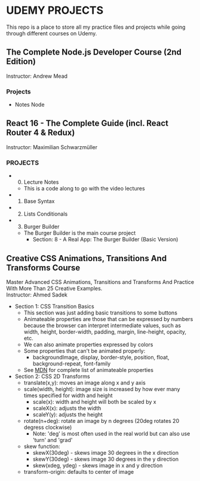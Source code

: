 # UDEMY PROJECTS

This repo is a place to store all my practice files and projects while going through different courses on Udemy.

## The Complete Node.js Developer Course (2nd Edition)  
Instructor: Andrew Mead  

### Projects  
- Notes Node



## React 16 - The Complete Guide (incl. React Router 4 & Redux)  
Instructor: Maximilian Schwarzmüller  

### PROJECTS  
- 0) Lecture Notes  
    - This is a code along to go with the video lectures
- 1) Base Syntax
- 2) Lists Conditionals
- 3) Burger Builder  
    - The Burger Builder is the main course project  
        - Section: 8 - A Real App: The Burger Builder (Basic Version)


## Creative CSS Animations, Transitions And Transforms Course  
Master Advanced CSS Animations, Transitions and Transforms And Practice With More Than 25 Creative Examples.  
Instructor: Ahmed Sadek  

- Section 1: CSS Transition Basics  
    - This section was just adding basic transitions to some buttons  
    - Animateable properties are those that can be expressed by numbers because the browser can interpret intermediate values, such as width, height, border-width, padding, margin, line-height, opacity, etc.
    - We can also animate properties expressed by colors
    - Some properties that can't be animated properly:  
        - backgroundImage, display, border-style, position, float, background-repeat, font-family 
    - See [MDN](https://developer.mozilla.org/en-US/docs/Web/CSS/CSS_animated_properties) for complete list of animateable properties
- Section 2: CSS 2D Transforms  
    - translate(x,y): moves an image along x and y axis  
    - scale(width, height): image size is increased by how ever many times specified for width and height
        - scale(x): width and height will both be scaled by x
        - scaleX(x): adjusts the width
        - scaleY(y): adjusts the height
    - rotate(n+deg): rotate an image by n degrees (20deg rotates 20 degress clockwise)  
        - Note: 'deg' is most often used in the real world but can also use 'turn' and 'grad'
    - skew function:  
        - skewX(30deg) - skews image 30 degrees in the x direction
        - skewY(30deg) - skews image 30 degrees in the y direction
        - skew(xdeg, ydeg) - skews image in x and y direction
    - transform-origin: defaults to center of image